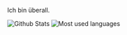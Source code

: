 Ich bin überall.

![Github Stats](https://github-readme-stats.vercel.app/api?username=aymannajim&theme=material-palenight)
![Most used languages](https://github-readme-stats.vercel.app/api/top-langs/?username=aymannajim&hide=php&theme=material-palenight)
